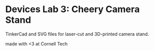 # Devices Lab 3: Cheery Camera Stand

TinkerCad and SVG files for laser-cut and 3D-printed camera stand.

made with <3 at Cornell Tech
